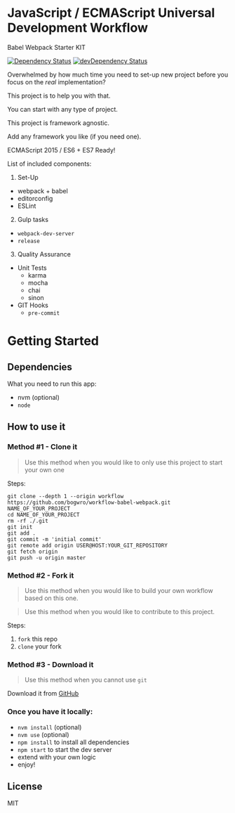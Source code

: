 # JavaScript / ECMAScript Universal Development Workflow

Babel Webpack Starter KIT

[![Dependency Status](https://david-dm.org/bogwro/workflow-babel-webpack.svg)](https://david-dm.org/bogwro/workflow-babel-webpack)
[![devDependency Status](https://david-dm.org/bogwro/workflow-babel-webpack/dev-status.svg)](https://david-dm.org/bogwro/workflow-babel-webpack#info=devDependencies)

Overwhelmed by how much time you need to set-up new project before you focus on the _real_ implementation?

This project is to help you with that.

You can start with any type of project.

This project is framework agnostic.

Add any framework you like (if you need one).

ECMAScript 2015 / ES6 + ES7 Ready!


List of included components:

1. Set-Up
  * webpack + babel
  * editorconfig
  * ESLint
2. Gulp tasks
  * `webpack-dev-server`
  * `release`
3. Quality Assurance
  * Unit Tests
    * karma
    * mocha
    * chai
    * sinon
  * GIT Hooks
    * `pre-commit`


# Getting Started

## Dependencies

What you need to run this app:
* nvm (optional)
* `node`

## How to use it

### Method #1 - Clone it

> Use this method when you would like to only use this project to start your own one

Steps:
```
git clone --depth 1 --origin workflow https://github.com/bogwro/workflow-babel-webpack.git NAME_OF_YOUR_PROJECT
cd NAME_OF_YOUR_PROJECT
rm -rf ./.git
git init
git add .
git commit -m 'initial commit'
git remote add origin USER@HOST:YOUR_GIT_REPOSITORY
git fetch origin
git push -u origin master
```

### Method #2 - Fork it

> Use this method when you would like to build your own workflow based on this one.

> Use this method when you would like to contribute to this project.

Steps:

1. `fork` this repo
2. `clone` your fork


### Method #3 - Download it

> Use this method when you cannot use `git`

Download it from [GitHub](https://github.com/bogwro/workflow-babel-webpack/releases)

### Once you have it locally:

* `nvm install` (optional)
* `nvm use` (optional)
* `npm install` to install all dependencies
* `npm start` to start the dev server
* extend with your own logic
* enjoy!


## License

MIT
